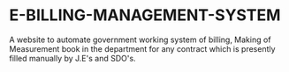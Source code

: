 # E-BILLING-MANAGEMENT-SYSTEM
A website to automate government working system of billing, Making of Measurement book in the department for any contract which is presently filled manually by J.E's and SDO's.
